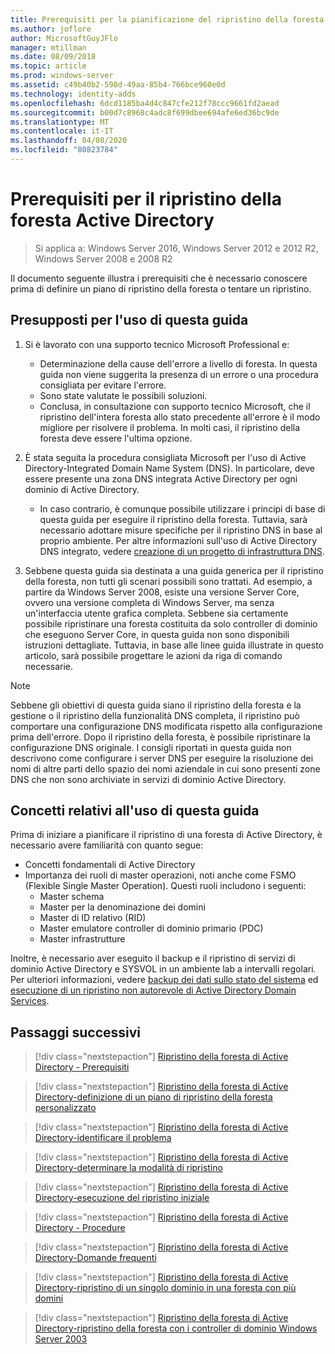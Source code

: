 ```yaml
---
title: Prerequisiti per la pianificazione del ripristino della foresta Active Directory
ms.author: joflore
author: MicrosoftGuyJFlo
manager: mtillman
ms.date: 08/09/2018
ms.topic: article
ms.prod: windows-server
ms.assetid: c49b40b2-598d-49aa-85b4-766bce960e0d
ms.technology: identity-adds
ms.openlocfilehash: 6dcd1185ba4d4c847cfe212f78ccc9661fd2aead
ms.sourcegitcommit: b00d7c8968c4adc8f699dbee694afe6ed36bc9de
ms.translationtype: MT
ms.contentlocale: it-IT
ms.lasthandoff: 04/08/2020
ms.locfileid: "80823784"
---
```

# <a name="active-directory-forest-recovery-prerequisites"></a>Prerequisiti per il ripristino della foresta Active Directory

> Si applica a: Windows Server 2016, Windows Server 2012 e 2012 R2, Windows Server 2008 e 2008 R2

Il documento seguente illustra i prerequisiti che è necessario conoscere prima di definire un piano di ripristino della foresta o tentare un ripristino.

## <a name="assumptions-for-using-this-guide"></a>Presupposti per l'uso di questa guida

1. Si è lavorato con una supporto tecnico Microsoft Professional e:
   - Determinazione della cause dell'errore a livello di foresta. In questa guida non viene suggerita la presenza di un errore o una procedura consigliata per evitare l'errore.
   - Sono state valutate le possibili soluzioni.  
   - Conclusa, in consultazione con supporto tecnico Microsoft, che il ripristino dell'intera foresta allo stato precedente all'errore è il modo migliore per risolvere il problema. In molti casi, il ripristino della foresta deve essere l'ultima opzione.

1. È stata seguita la procedura consigliata Microsoft per l'uso di Active Directory-Integrated Domain Name System (DNS). In particolare, deve essere presente una zona DNS integrata Active Directory per ogni dominio di Active Directory.
   - In caso contrario, è comunque possibile utilizzare i principi di base di questa guida per eseguire il ripristino della foresta. Tuttavia, sarà necessario adottare misure specifiche per il ripristino DNS in base al proprio ambiente. Per altre informazioni sull'uso di Active Directory DNS integrato, vedere [creazione di un progetto di infrastruttura DNS](../../ad-ds/plan/Creating-a-DNS-Infrastructure-Design.md).

1. Sebbene questa guida sia destinata a una guida generica per il ripristino della foresta, non tutti gli scenari possibili sono trattati. Ad esempio, a partire da Windows Server 2008, esiste una versione Server Core, ovvero una versione completa di Windows Server, ma senza un'interfaccia utente grafica completa. Sebbene sia certamente possibile ripristinare una foresta costituita da solo controller di dominio che eseguono Server Core, in questa guida non sono disponibili istruzioni dettagliate. Tuttavia, in base alle linee guida illustrate in questo articolo, sarà possibile progettare le azioni da riga di comando necessarie.  

> [!NOTE]
> Sebbene gli obiettivi di questa guida siano il ripristino della foresta e la gestione o il ripristino della funzionalità DNS completa, il ripristino può comportare una configurazione DNS modificata rispetto alla configurazione prima dell'errore. Dopo il ripristino della foresta, è possibile ripristinare la configurazione DNS originale. I consigli riportati in questa guida non descrivono come configurare i server DNS per eseguire la risoluzione dei nomi di altre parti dello spazio dei nomi aziendale in cui sono presenti zone DNS che non sono archiviate in servizi di dominio Active Directory.  

## <a name="concepts-for-using-this-guide"></a>Concetti relativi all'uso di questa guida

Prima di iniziare a pianificare il ripristino di una foresta di Active Directory, è necessario avere familiarità con quanto segue:  
  
- Concetti fondamentali di Active Directory  
- Importanza dei ruoli di master operazioni, noti anche come FSMO (Flexible Single Master Operation). Questi ruoli includono i seguenti:  
  - Master schema
  - Master per la denominazione dei domini
  - Master di ID relativo (RID)
  - Master emulatore controller di dominio primario (PDC)
  - Master infrastrutture

Inoltre, è necessario aver eseguito il backup e il ripristino di servizi di dominio Active Directory e SYSVOL in un ambiente lab a intervalli regolari. Per ulteriori informazioni, vedere [backup dei dati sullo stato del sistema](AD-Forest-Recovery-Procedures.md) ed [esecuzione di un ripristino non autorevole di Active Directory Domain Services](AD-Forest-Recovery-Procedures.md).

## <a name="next-steps"></a>Passaggi successivi

> [!div class="nextstepaction"]
> [Ripristino della foresta di Active Directory - Prerequisiti](AD-Forest-Recovery-Prerequisties.md)

> [!div class="nextstepaction"]
> [Ripristino della foresta di Active Directory-definizione di un piano di ripristino della foresta personalizzato](AD-Forest-Recovery-Devising-a-Plan.md)

> [!div class="nextstepaction"]
> [Ripristino della foresta di Active Directory-identificare il problema](AD-Forest-Recovery-Identify-the-Problem.md)

> [!div class="nextstepaction"]
> [Ripristino della foresta di Active Directory-determinare la modalità di ripristino](AD-Forest-Recovery-Determine-how-to-Recover.md)

> [!div class="nextstepaction"]
> [Ripristino della foresta di Active Directory-esecuzione del ripristino iniziale](AD-Forest-Recovery-Perform-initial-recovery.md)

> [!div class="nextstepaction"]
> [Ripristino della foresta di Active Directory - Procedure](AD-Forest-Recovery-Procedures.md)

> [!div class="nextstepaction"]
> [Ripristino della foresta di Active Directory-Domande frequenti](AD-Forest-Recovery-FAQ.md)

> [!div class="nextstepaction"]
> [Ripristino della foresta di Active Directory-ripristino di un singolo dominio in una foresta con più domini](AD-Forest-Recovery-Single-Domain-in-Multidomain-Recovery.md)

> [!div class="nextstepaction"]
> [Ripristino della foresta di Active Directory-ripristino della foresta con i controller di dominio Windows Server 2003](AD-Forest-Recovery-Windows-Server-2003.md)
